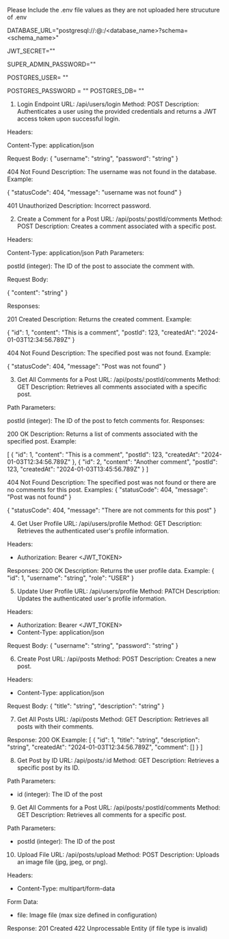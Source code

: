 Please Include the .env file values as they are not uploaded here 
strucuture of .env 

DATABASE_URL="postgresql://<username>:<password>@<host>:<port>/<database_name>?schema=<schema_name>"

JWT_SECRET=""


SUPER_ADMIN_PASSWORD=""

POSTGRES_USER= ""  

POSTGRES_PASSWORD = ""
 POSTGRES_DB= ""



1. Login Endpoint
URL: /api/users/login
Method: POST
Description: Authenticates a user using the provided credentials and returns a JWT access token upon successful login.


Headers:

Content-Type: application/json


Request Body:
{
  "username": "string",
  "password": "string"
}


404 Not Found
Description: The username was not found in the database.
Example:

{
  "statusCode": 404,
  "message": "username was not found"
}


401 Unauthorized
Description: Incorrect password.




2. Create a Comment for a Post
URL: /api/posts/:postId/comments
Method: POST
Description: Creates a comment associated with a specific post.

Headers:

Content-Type: application/json
Path Parameters:

postId (integer): The ID of the post to associate the comment with.


Request Body:


{
  "content": "string"
}


Responses:

201 Created
Description: Returns the created comment.
Example:


{
  "id": 1,
  "content": "This is a comment",
  "postId": 123,
  "createdAt": "2024-01-03T12:34:56.789Z"
}


404 Not Found
Description: The specified post was not found.
Example:

{
  "statusCode": 404,
  "message": "Post was not found"
}



3. Get All Comments for a Post
URL: /api/posts/:postId/comments
Method: GET
Description: Retrieves all comments associated with a specific post.

Path Parameters:

postId (integer): The ID of the post to fetch comments for.
Responses:

200 OK
Description: Returns a list of comments associated with the specified post.
Example:

[
  {
    "id": 1,
    "content": "This is a comment",
    "postId": 123,
    "createdAt": "2024-01-03T12:34:56.789Z"
  },
  {
    "id": 2,
    "content": "Another comment",
    "postId": 123,
    "createdAt": "2024-01-03T13:45:56.789Z"
  }
]



404 Not Found
Description: The specified post was not found or there are no comments for this post.
Examples:
{
  "statusCode": 404,
  "message": "Post was not found"
}


{
  "statusCode": 404,
  "message": "There are not comments for this post"
}



4. Get User Profile
URL: /api/users/profile
Method: GET
Description: Retrieves the authenticated user's profile information.

Headers:
- Authorization: Bearer <JWT_TOKEN>

Responses:
200 OK
Description: Returns the user profile data.
Example:
{
  "id": 1,
  "username": "string",
  "role": "USER"
}

5. Update User Profile
URL: /api/users/profile
Method: PATCH
Description: Updates the authenticated user's profile information.

Headers:
- Authorization: Bearer <JWT_TOKEN>
- Content-Type: application/json

Request Body:
{
  "username": "string",
  "password": "string"
}

6. Create Post
URL: /api/posts
Method: POST
Description: Creates a new post.

Headers:
- Content-Type: application/json

Request Body:
{
  "title": "string",
  "description": "string"
}

7. Get All Posts
URL: /api/posts
Method: GET
Description: Retrieves all posts with their comments.

Response:
200 OK
Example:
[
  {
    "id": 1,
    "title": "string",
    "description": "string",
    "createdAt": "2024-01-03T12:34:56.789Z",
    "comment": []
  }
]

8. Get Post by ID
URL: /api/posts/:id
Method: GET
Description: Retrieves a specific post by its ID.

Path Parameters:
- id (integer): The ID of the post

9. Get All Comments for a Post
URL: /api/posts/:postId/comments
Method: GET
Description: Retrieves all comments for a specific post.

Path Parameters:
- postId (integer): The ID of the post

10. Upload File
URL: /api/posts/upload
Method: POST
Description: Uploads an image file (jpg, jpeg, or png).

Headers:
- Content-Type: multipart/form-data

Form Data:
- file: Image file (max size defined in configuration)

Response:
201 Created
422 Unprocessable Entity (if file type is invalid)
